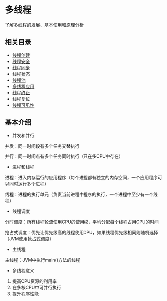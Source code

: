 # 多线程

了解多线程的发展、基本使用和原理分析

## 相关目录

- [线程创建](https://github.com/tideseng/multithreading/tree/master/src/main/java/com/tideseng/multithreading/create)
- [线程安全](https://github.com/tideseng/multithreading/tree/master/src/main/java/com/tideseng/multithreading/safe)
- [线程同步](https://github.com/tideseng/multithreading/tree/master/src/main/java/com/tideseng/multithreading/sync)
- [线程状态](https://github.com/tideseng/multithreading/tree/master/src/main/java/com/tideseng/multithreading/state)
- [线程池](https://github.com/tideseng/multithreading/tree/master/src/main/java/com/tideseng/multithreading/pool)
- [多线程应用](https://github.com/tideseng/multithreading/tree/master/src/main/java/com/tideseng/multithreading/application)
- [线程终止](https://github.com/tideseng/multithreading/tree/master/src/main/java/com/tideseng/multithreading/interrupt)
- [线程复位](https://github.com/tideseng/multithreading/tree/master/src/main/java/com/tideseng/multithreading/reset)
- [线程可见性](https://github.com/tideseng/multithreading/tree/master/src/main/java/com/tideseng/multithreading/lock)

## 基本介绍

- 并发和并行

并发：同一时间段有多个任务交替执行

并行：同一时间点有多个任务同时执行（只在多CPU中存在）

- 进程和线程

进程：进入内存运行的应用程序（每个进程都有独立的内存空间，一个应用程序可以同时运行多个进程）

线程：进程的执行单元（负责当前进程中程序的执行，一个进程中至少有一个线程）

- 线程调度

分时调度：所有线程轮流使用CPU的使用权，平均分配每个线程占用CPU的时间

抢占式调度：优先让优先级高的线程使用CPU，如果线程优先级相同则随机选择（JVM使用抢占式调度）

- 主线程

主线程：JVM中执行main()方法的线程

- 多线程意义

1. 提高CPU资源的利用率
2. 在多核CPU中可并行执行
3. 提升程序性能